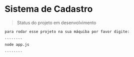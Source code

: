  # Sistema de Cadastro

  >Status do projeto em desenvolvimento

    para rodar esse projeto na sua máquiba por favor digite:

    ````````
    node app.js 

    ````````
